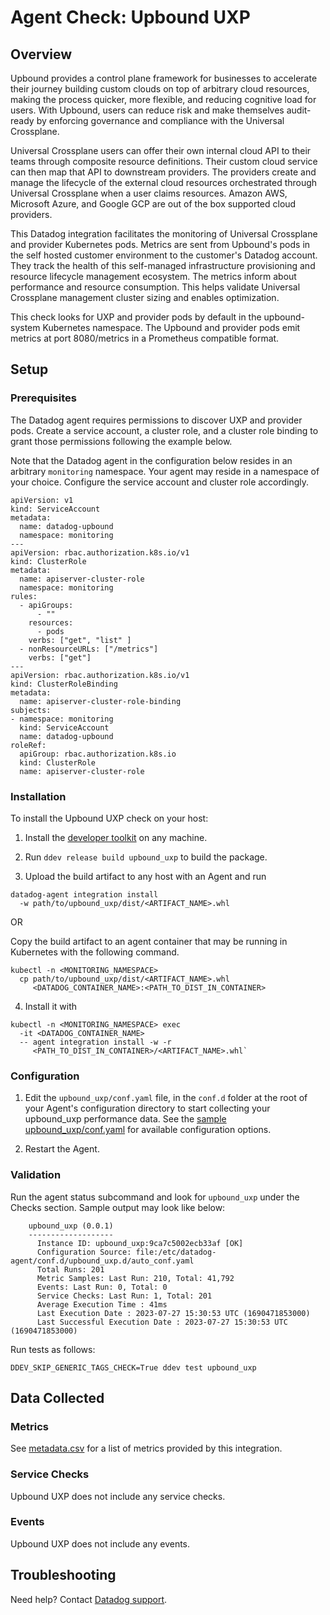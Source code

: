 # Agent Check: Upbound UXP

## Overview

Upbound provides a control plane framework for businesses
to accelerate their journey building custom clouds on top
of arbitrary cloud resources, making the process quicker, more flexible, and reducing cognitive load for users. With Upbound, users can reduce risk and make themselves audit-ready by enforcing governance and compliance with the Universal Crossplane.

Universal Crossplane users can offer
their own internal cloud API to their teams through
composite resource definitions. Their
custom cloud service can then map that API to downstream providers.
The providers create and manage the lifecycle of the external
cloud resources orchestrated through Universal
Crossplane when a user claims resources.
Amazon AWS, Microsoft Azure, and Google
GCP are out of the box supported cloud providers.

This Datadog integration facilitates the monitoring
of Universal Crossplane and provider Kubernetes pods.
Metrics are sent from Upbound's pods in the self hosted
customer environment to the customer's Datadog account.
They track the health of this self-managed
infrastructure provisioning and resource lifecycle
management ecosystem.  The metrics inform about performance
and resource consumption. This helps validate Universal Crossplane
management cluster sizing and enables optimization.

This check looks for UXP and provider pods by default
in the upbound-system Kubernetes
namespace. The Upbound and provider
pods emit metrics at port 8080/metrics in
a Prometheus compatible format.

## Setup

### Prerequisites

The Datadog agent requires permissions to discover UXP and provider pods.
Create a service account, a cluster role, and a cluster role binding
to grant those permissions following the example below.

Note that the Datadog agent in the configuration
below resides in an arbitrary `monitoring` namespace.
Your agent may reside in a namespace of your choice.
Configure the service account and cluster role accordingly.

```
apiVersion: v1
kind: ServiceAccount
metadata:
  name: datadog-upbound
  namespace: monitoring
---
apiVersion: rbac.authorization.k8s.io/v1
kind: ClusterRole
metadata:
  name: apiserver-cluster-role
  namespace: monitoring
rules:
  - apiGroups:
      - ""
    resources:
      - pods
    verbs: ["get", "list" ]
  - nonResourceURLs: ["/metrics"]
    verbs: ["get"]
---
apiVersion: rbac.authorization.k8s.io/v1
kind: ClusterRoleBinding
metadata:
  name: apiserver-cluster-role-binding
subjects:
- namespace: monitoring
  kind: ServiceAccount
  name: datadog-upbound
roleRef:
  apiGroup: rbac.authorization.k8s.io
  kind: ClusterRole
  name: apiserver-cluster-role
```

### Installation

To install the Upbound UXP check on your host:


1. Install the [developer toolkit][11] on any machine.

2. Run `ddev release build upbound_uxp` to build the package.

3. Upload the build artifact to any host with an Agent and run
```
datadog-agent integration install
  -w path/to/upbound_uxp/dist/<ARTIFACT_NAME>.whl
```

OR

Copy the build artifact to an agent container
that may be running in Kubernetes with the following command.
```
kubectl -n <MONITORING_NAMESPACE>
  cp path/to/upbound_uxp/dist/<ARTIFACT_NAME>.whl
     <DATADOG_CONTAINER_NAME>:<PATH_TO_DIST_IN_CONTAINER>
```

4. Install it with
```
kubectl -n <MONITORING_NAMESPACE> exec
  -it <DATADOG_CONTAINER_NAME>
  -- agent integration install -w -r
     <PATH_TO_DIST_IN_CONTAINER>/<ARTIFACT_NAME>.whl`
```

### Configuration

1. Edit the `upbound_uxp/conf.yaml` file, in the `conf.d` folder
at the root of your Agent's configuration directory to start
collecting your upbound_uxp performance data. See the
[sample upbound_uxp/conf.yaml][4]
for available configuration options.

2. Restart the Agent.

### Validation

Run the agent status subcommand and look for `upbound_uxp`
under the Checks section. Sample output may look like below:
```
    upbound_uxp (0.0.1)
    -------------------
      Instance ID: upbound_uxp:9ca7c5002ecb33af [OK]
      Configuration Source: file:/etc/datadog-agent/conf.d/upbound_uxp.d/auto_conf.yaml
      Total Runs: 201
      Metric Samples: Last Run: 210, Total: 41,792
      Events: Last Run: 0, Total: 0
      Service Checks: Last Run: 1, Total: 201
      Average Execution Time : 41ms
      Last Execution Date : 2023-07-27 15:30:53 UTC (1690471853000)
      Last Successful Execution Date : 2023-07-27 15:30:53 UTC (1690471853000)
```

Run tests as follows:
```
DDEV_SKIP_GENERIC_TAGS_CHECK=True ddev test upbound_uxp
```

## Data Collected

### Metrics

See [metadata.csv][10] for a list of metrics provided by this integration.

### Service Checks

Upbound UXP does not include any service checks.

### Events

Upbound UXP does not include any events.

## Troubleshooting

Need help? Contact [Datadog support][3].

[1]: **LINK_TO_INTEGRATION_SITE**
[2]: https://app.datadoghq.com/account/settings#agent
[3]: https://docs.datadoghq.com/agent/kubernetes/integrations/
[4]: https://github.com/DataDog/integrations-extras/blob/master/upbound_uxp/datadog_checks/upbound_uxp/data/conf.yaml.example
[5]: https://docs.datadoghq.com/agent/guide/agent-commands/#start-stop-and-restart-the-agent
[6]: https://docs.datadoghq.com/agent/guide/agent-commands/#agent-status-and-information
[7]: https://github.com/DataDog/integrations-extras/blob/master/upbound_uxp/metadata.csv
[8]: https://github.com/DataDog/integrations-extras/blob/master/upbound_uxp/assets/service_checks.json
[9]: https://docs.datadoghq.com/help/
[10]: https://github.com/DataDog/integrations-extras/blob/master/upbound_uxp/metadata.csv
[11]: https://docs.datadoghq.com/developers/integrations/new_check_howto/#developer-toolkit
